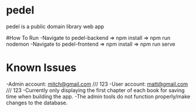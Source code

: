 # pedel
pedel is a public domain library web app

#How To Run
-Navigate to pedel-backend => npm install => npm run nodemon
-Navigate to pedel-frontend => npm install => npm run serve

# Known Issues
-Admin account: mitch@gmail.com /// 123
-User account: matt@gmail.com /// 123
-Currently only displaying the first chapter of each book for saving time when building the app.
-The admin tools do not function properly/make changes to the database.